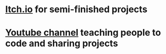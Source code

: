 <!--
**Jamz25/Jamz25** is a ✨ _special_ ✨ repository because its `README.md` (this file) appears on your GitHub profile.

Here are some ideas to get you started:

- 🔭 I’m currently working on ...
- 🌱 I’m currently learning ...
- 👯 I’m looking to collaborate on ...
- 🤔 I’m looking for help with ...
- 💬 Ask me about ...
- 📫 How to reach me: ...
- 😄 Pronouns: ...
- ⚡ Fun fact: ...
-->
# [Itch.io](https://jamzdev.itch.io/) for semi-finished projects

# [Youtube channel](https://www.youtube.com/channel/UCstmJGmipGMP_sbWMWg11jA) teaching people to code and sharing projects
